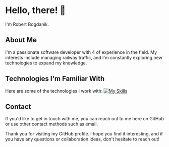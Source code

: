 # Hello, there! 👋

I'm Robert Bogdanik. 

## About Me

I'm a passionate software developer with 4 of experience in the field. My interests include managing railway traffic, and I'm constantly exploring new technologies to expand my knowledge.

## Technologies I'm Familiar With

Here are some of the technologies I work with:
[![My Skills](https://skillicons.dev/icons?i=angular,arduino,bash,bootstrap,cpp,cs,c,electron,git,github,go,heroku,html,java,js,laravel,lit,lua,linux,mongodb,mysql,nestjs,nextjs,nodejs,php,postgres,powershell,py,qt,raspberrypi,react,sass,stackoverflow,ts,unity,vite,visualstudio,vscode,vue,gatsby)](https://skillicons.dev)


## Contact

If you'd like to get in touch with me, you can reach out to me here on GitHub or use other contact methods such as email.

Thank you for visiting my GitHub profile. I hope you find it interesting, and if you have any questions or collaboration ideas, don't hesitate to reach out!